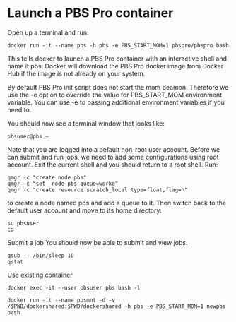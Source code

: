 # Launch a PBS Pro container

Open up a terminal and run:
```
docker run -it --name pbs -h pbs -e PBS_START_MOM=1 pbspro/pbspro bash
```
This tells docker to launch a PBS Pro container with an interactive shell and name it pbs. Docker will download the PBS Pro docker image from Docker Hub if the image is not already on your system.

By default PBS Pro init script does not start the mom deamon. Therefore we use the -e option to override the value for PBS_START_MOM environment variable. You can use -e to passing additional environment variables if you need to. 

You should now see a terminal window that looks like:
```
pbsuser@pbs ~
```
Note that you are logged into a default non-root user account. Before we can submit and run jobs, we need to add some configurations using root account. Exit the current shell and you should return to a root shell. Run: 
```
qmgr -c "create node pbs"
qmgr -c "set  node pbs queue=workq"
qmgr -c "create resource scratch_local type=float,flag=h"
```
to create a node named pbs and add a queue to it. Then switch back to the default user account and move to its home directory:

```
su pbsuser
cd
```
Submit a job
You should now be able to submit and view jobs.
```
qsub -- /bin/sleep 10
qstat
```


Use existing container
```
docker exec -it --user pbsuser pbs bash -l 
```


```
docker run -it --name pbsmnt -d -v /$PWD/dockershared:$PWD/dockershared -h pbs -e PBS_START_MOM=1 newpbs bash
```